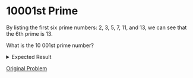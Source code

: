 # 10001st Prime

By listing the first six prime numbers: 2, 3, 5, 7, 11, and 13, we can see that the 6th prime is 13.

What is the 10 001st prime number?

<details> 
<summary>Expected Result</summary>
```
104743
```
</details>

[Original Problem](https://projecteuler.net/problem=7)
